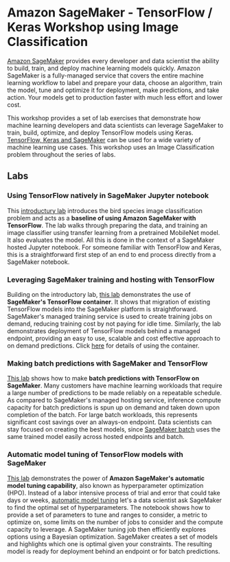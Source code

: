 # Amazon SageMaker - TensorFlow / Keras Workshop using Image Classification

[Amazon SageMaker](https://aws.amazon.com/sagemaker/) provides every developer and data scientist the ability to build, train, and deploy machine learning models quickly. Amazon SageMaker is a fully-managed service that covers the entire machine learning workflow to label and prepare your data, choose an algorithm, train the model, tune and optimize it for deployment, make predictions, and take action. Your models get to production faster with much less effort and lower cost.

This workshop provides a set of lab exercises that demonstrate how machine learning developers and data scientists can leverage SageMaker to train, build, optimize, and deploy TensorFlow models using Keras. [TensorFlow, Keras and SageMaker](https://docs.aws.amazon.com/sagemaker/latest/dg/tf.html) can be used for a wide variety of machine learning use cases. This workshop uses an Image Classification problem throughout the series of labs.

## Labs

### Using TensorFlow natively in SageMaker Jupyter notebook
This [introductury lab](./1_tf_image_classification_birds.ipynb) introduces the bird species image classification problem and acts as a **baseline of using Amazon SageMaker with TensorFlow**. The lab walks through preparing the data, and training an image classifier using transfer learning from a pretrained MobileNet model. It also evaluates the model. All this is done in the context of a SageMaker hosted Jupyter notebook. For someone familiar with TensorFlow and Keras, this is a straightforward first step of an end to end process directly from a SageMaker notebook.

### Leveraging SageMaker training and hosting with TensorFlow
Building on the introductory lab, [this lab](./2_tf_sm_image_classification_birds.ipynb) demonstrates the use of **SageMaker's TensorFlow container**. It shows that migration of existing TensorFlow models into the SageMaker platform is straightforward. SageMaker's managed training service is used to create training jobs on demand, reducing training cost by not paying for idle time. Similarly, the lab demonstrates deployment of TensorFlow models behind a managed endpoint, providing an easy to use, scalable and cost effective approach to on demand predictions. Click [here](https://sagemaker.readthedocs.io/en/stable/using_tf.html) for details of using the container.

### Making batch predictions with SageMaker and TensorFlow
[This lab](./3_tf_sm_batch_ic.ipynb) shows how to make **batch predictions with TensorFlow on SageMaker**. Many customers have machine learning workloads that require a large number of predictions to be made reliably on a repeatable schedule. As compared to SageMaker's managed hosting service, inference compute capacity for batch predictions is spun up on demand and taken down upon completion of the batch. For large batch workloads, this represents significant cost savings over an always-on endpoint. Data scientists can stay focused on creating the best models, since [SageMaker batch](https://docs.aws.amazon.com/sagemaker/latest/dg/batch-transform.html) uses the same trained model easily across hosted endpoints and batch.

### Automatic model tuning of TensorFlow models with SageMaker
[This lab](./4_tf_sm_auto_model_tuning.ipynb) demonstrates the power of **Amazon SageMaker's automatic model tuning capability**, also known as hyperparameter optimization (HPO). Instead of a labor intensive process of trial and error that could take days or weeks, [automatic model tuning](https://docs.aws.amazon.com/sagemaker/latest/dg/automatic-model-tuning.html) let's a data scientist ask SageMaker to find the optimal set of hyperparameters. The notebook shows how to provide a set of parameters to tune and ranges to consider, a metric to optimize on, some limits on the number of jobs to consider and the compute capacity to leverage. A SageMaker tuning job then efficiently explores options using a Bayesian optimization. SageMaker creates a set of models and highlights which one is optimal given your constraints. The resulting model is ready for deployment behind an endpoint or for batch predictions.